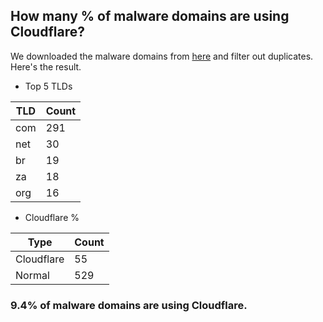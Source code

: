 ## How many % of malware domains are using Cloudflare?


We downloaded the malware domains from [here](https://urlhaus.abuse.ch) and filter out duplicates.
Here's the result.


[//]: # (start replacement)


- Top 5 TLDs

| TLD | Count |
| --- | --- |
| com | 291 |
| net | 30 |
| br | 19 |
| za | 18 |
| org | 16 |


- Cloudflare %

| Type | Count |
| --- | --- |
| Cloudflare | 55 |
| Normal | 529 |


### 9.4% of malware domains are using Cloudflare.